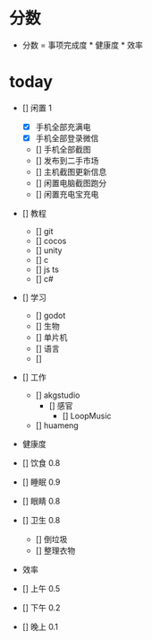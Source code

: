 # 分数
- 分数 = 事项完成度 * 健康度 * 效率
# today
- [] 闲置 1
    - [x] 手机全部充满电
    - [x] 手机全部登录微信
    - [] 手机全部截图
    - [] 发布到二手市场
    - [] 主机截图更新信息
    - [] 闲置电脑截图跑分
    - [] 闲置充电宝充电
- [] 教程
    - [] git
    - [] cocos
    - [] unity
    - [] c
    - [] js ts
    - [] c# 
- [] 学习
    - [] godot
    - [] 生物
    - [] 单片机
    - [] 语言
    - [] 
- [] 工作
    - [] akgstudio
        - [] 感官
            - [] LoopMusic
    - [] huameng

- 健康度
- [] 饮食 0.8
- [] 睡眠 0.9
- [] 眼睛 0.8
- [] 卫生 0.8
    - [] 倒垃圾
    - [] 整理衣物

- 效率
- [] 上午 0.5
- [] 下午 0.2
- [] 晚上 0.1